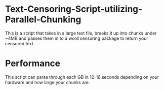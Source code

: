# Text-Censoring-Script-utilizing-Parallel-Chunking
This is a script that takes in a large text file, breaks it up into chunks under ~4MB and passes them in to a word censoring package to return your censored text.

# Performance
This script can parse through each GB in 12-16 seconds depending on your hardware and how large your chunks are.
